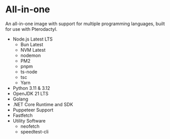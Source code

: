 # All-in-one
An all-in-one image with support for multiple programming languages, built for use with Pterodactyl.

- Node.js Latest LTS
  - Bun Latest
  - NVM Latest
  - nodemon
  - PM2
  - pnpm
  - ts-node
  - tsc
  - Yarn
- Python 3.11 & 3.12
- OpenJDK 21 LTS
- Golang
- .NET Core Runtime and SDK
- Puppeteer Support
- Fastfetch
- Utility Software
  - neofetch
  - speedtest-cli
